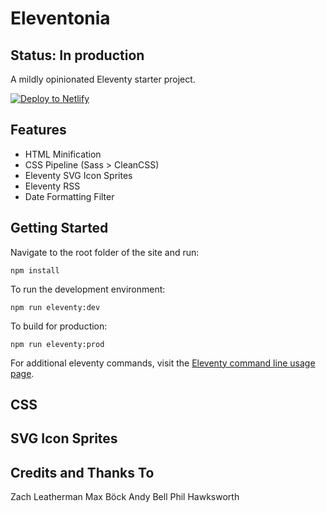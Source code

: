 # Eleventonia

## Status: In production

A mildly opinionated Eleventy starter project.

[![Deploy to Netlify](https://www.netlify.com/img/deploy/button.svg)](https://app.netlify.com/start/deploy?repository=https://github.com/mattdecamp/eleventonia)  

## Features

* HTML Minification
* CSS Pipeline (Sass > CleanCSS)
* Eleventy SVG Icon Sprites
* Eleventy RSS
* Date Formatting Filter

## Getting Started

Navigate to the root folder of the site and run:

```
npm install
```

To run the development environment:

```
npm run eleventy:dev
```

To build for production:

```
npm run eleventy:prod
```

For additional eleventy commands, visit the [Eleventy command line usage page](https://www.11ty.dev/docs/usage/).
## CSS


## SVG Icon Sprites

## Credits and Thanks To

Zach Leatherman
Max Böck
Andy Bell
Phil Hawksworth